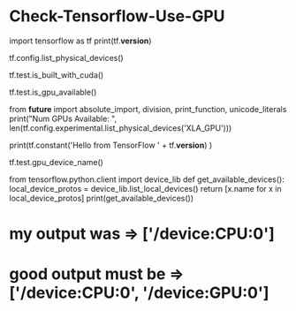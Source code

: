 # Check-Tensorflow-Use-GPU

import tensorflow as tf
print(tf.__version__)

tf.config.list_physical_devices()

tf.test.is_built_with_cuda()

tf.test.is_gpu_available()

from __future__ import absolute_import, division, print_function, unicode_literals
print("Num GPUs Available: ", len(tf.config.experimental.list_physical_devices('XLA_GPU')))

print(tf.constant('Hello from TensorFlow ' + tf.__version__) )

tf.test.gpu_device_name()

from tensorflow.python.client import device_lib
def get_available_devices():
    local_device_protos = device_lib.list_local_devices()
    return [x.name for x in local_device_protos]
print(get_available_devices()) 
# my output was => ['/device:CPU:0']
# good output must be => ['/device:CPU:0', '/device:GPU:0']
